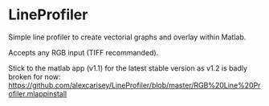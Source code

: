 # LineProfiler

Simple line profiler to create vectorial graphs and overlay within Matlab.

Accepts any RGB input (TIFF recommanded).

Stick to the matlab app (v1.1) for the latest stable version as v1.2 is badly broken for now: https://github.com/alexcarisey/LineProfiler/blob/master/RGB%20Line%20Profiler.mlappinstall
